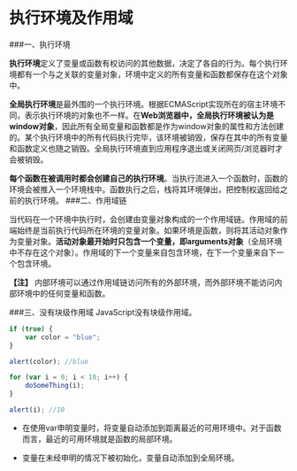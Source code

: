 执行环境及作用域
=========

###一、执行环境

**执行环境**定义了变量或函数有权访问的其他数据，决定了各自的行为。每个执行环境都有一个与之关联的变量对象，环境中定义的所有变量和函数都保存在这个对象中。

**全局执行环境**是最外围的一个执行环境。根据ECMAScript实现所在的宿主环境不同，表示执行环境的对象也不一样。在**Web浏览器中，全局执行环境被认为是window对象**，因此所有全局变量和函数都是作为window对象的属性和方法创建的。某个执行环境中的所有代码执行完毕，该环境被销毁，保存在其中的所有变量和函数定义也随之销毁。全局执行环境直到应用程序退出或关闭网页/浏览器时才会被销毁。

**每个函数在被调用时都会创建自己的执行环境**。当执行流进入一个函数时，函数的环境会被推入一个环境栈中。函数执行之后，栈将其环境弹出，把控制权返回给之前的执行环境。
###二、作用域链

当代码在一个环境中执行时，会创建由变量对象构成的一个作用域链。作用域的前端始终是当前执行代码所在环境的变量对象。如果环境是函数，则将其活动对象作为变量对象。**活动对象最开始时只包含一个变量，即arguments对象**（全局环境中不存在这个对象）。作用域的下一个变量来自包含环境，在下一个变量来自下一个包含环境。

**【注】** 内部环境可以通过作用域链访问所有的外部环境，而外部环境不能访问内部环境中的任何变量和函数。

###三、没有块级作用域
JavaScript没有块级作用域。
```javascript
if (true) {
    var color = "blue";
}

alert(color); //blue
```
```javascript
for (var i = 0; i < 10; i++) {
    doSomeThing(i);
}

alert(i); //10
```
- 在使用var申明变量时，将变量自动添加到距离最近的可用环境中。对于函数而言，最近的可用环境就是函数的局部环境。

- 变量在未经申明的情况下被初始化，变量自动添加到全局环境。
